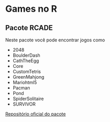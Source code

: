 # Games no R

## Pacote RCADE

Neste pacote você pode encontrar jogos como
- 2048 
- BoulderDash 
- CathTheEgg 
- Core 
- CustomTetris 
- GreenMahjong 
- Mariohtml5
- Pacman 
- Pond 
- SpiderSolitaire
- SURVIVOR 

[Repositório oficial do pacote](https://github.com/Rlesur/Rcade)
